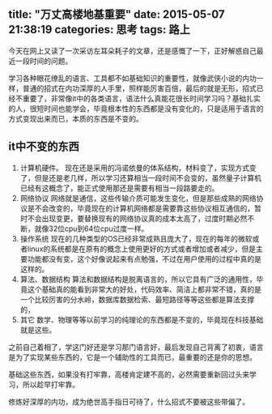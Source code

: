 title: "万丈高楼地基重要"
date: 2015-05-07 21:38:19
categories: 思考
tags: 路上
---
今天在网上又读了一次采访左耳朵耗子的文章，还是感慨了一下，正好解惑自己最近一段时间的问题。
<!--more-->
学习各种眼花缭乱的语言、工具都不如基础知识的重要性，就像武侠小说的内功一样，普通的招式在内功深厚的人手里，照样能厉害百倍，最后的就是无形，招式已经不重要了，非常像it中的各类语言，语法什么真能花很长时间学习吗？基础扎实的人，很短时间也能学会，毕竟根本性的东西都是没有变化的，只是适用于语言的方式变现出来而已，本质的东西是不变的。
## it中不变的东西

1. 计算机硬件。
    现在还是采用的冯诺依曼的体系结构，材料变了，实现方式变了，但是还是老几样，所以学习还算相当一段时间不会变的，虽然量子计算机已经有这概念了，能正式使用那还是需要有相当一段路要走的。
2. 网络协议
    网络就是通信，这些传输介质可能发生变化，但是那些成熟的网络协议是不会改变的，毕竟现在的计算机网络都是需要靠这些协议相互通信的，暂时不会出现变更，要替换现有的网络协议真的成本太高了，过度时期必然不断，就像32位cpu到64位cpu过度一样。
3. 操作系统
    现在的几种类型的OS已经非常成熟且庞大了，现在的每年的微软或者linux的系统都是在原有的概念上使用更好的方式或者增加或者减少，但是主要功能都没有变，这个好像说起来有点勉强，不过在用户使用的过程中真的是这样的。
4. 算法、数据结构
    算法和数据结构是脱离语言的，所以它具有广泛的通用性，毕竟这个基础真的能看到非常大的好处，代码效率、简洁上都非常不错，真的是一个比较厉害的分水岭，数据库数据检索、最短路径等等这些都是算法支撑的，
5. 其它
    数学、物理等等以前学习的纯理论的东西都是不变的，毕竟现在科技基础就是这些。

之前自己着相了，学这门好还是学习那门语言好，最后发现自己背离了初衷，语言是为了实现某些东西的，它是一个辅助性的工具而已，最重要的还是你的思想。

基础这些东西，如果没有打牢靠，高楼肯定建不高的，必然需要重新回过头来学习，所以趁早打牢靠。

修炼好深厚的内功，成为绝世高手指日可待了，什么招式不要被这些带偏了。
